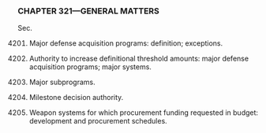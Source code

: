 ### **CHAPTER 321—GENERAL MATTERS** ###

Sec.

4201. Major defense acquisition programs: definition; exceptions.

4202. Authority to increase definitional threshold amounts: major defense acquisition programs; major systems.

4203. Major subprograms.

4204. Milestone decision authority.

4205. Weapon systems for which procurement funding requested in budget: development and procurement schedules.